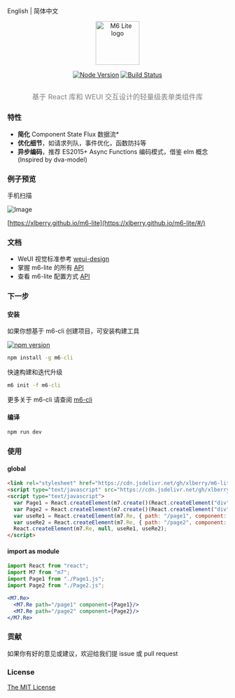 English | 简体中文

<p align="center">
  <a href="javascript:" rel="noopener noreferrer">
    <img width="100" src="https://github.com/xlberry/m6-lite/blob/master/help/image/bee.png" alt="M6 Lite logo">
  </a>
</p>

<p align="center">
  <a href="javascript:"><img src="https://img.shields.io/badge/node-%3E%3D8-green.svg?style=flat-square" alt="Node Version"></a>
  <a href="https://travis-ci.org/xlberry/m6-lite"><img src="https://img.shields.io/travis/xlberry/m6-lite.svg?style=flat-square" alt="Build Status"></a>
</p>

<h2 align="center">
  <p style="font-size: initial; font-weight: normal; margin-top: 10px; color: gray;">基于 React 库和 WEUI 交互设计的轻量级表单类组件库</p>
</h2>

### 特性

- **简化** Component State Flux 数据流*
- **优化细节**，如请求列队，事件优化，函数防抖等
- **异步编码**，推荐 ES2015+ Async Functions 编码模式，借鉴 elm 概念 (Inspired by dva-model) 

### 例子预览

手机扫描

![Image](https://github.com/xlberry/m6-lite/blob/master/help/image/demo-qrcode.png)

[https://xlberry.github.io/m6-lite](https://xlberry.github.io/m6-lite/#/)

### 文档

- WeUI 视觉标准参考 [weui-design](https://github.com/weui/weui-design)
- 掌握 m6-lite 的所有 [API](https://github.com/xlberry/m6-lite/blob/master/help/m6-lite-api.md)
- 查看 m6-lite 配置方式 [API](https://github.com/xlberry/m6-lite/blob/master/help/m6-lite-config.md)

### 下一步

#### 安装

如果你想基于 m6-cli 创建项目，可安装构建工具 

[![npm version](https://img.shields.io/npm/v/m6-cli.svg?label=m6-cli&style=flat-square)](https://www.npmjs.com/package/m6-cli)

```cmd
npm install -g m6-cli
```

快速构建和迭代升级

```cmd
m6 init -f m6-cli
```

更多关于 m6-cli 请查阅 [m6-cli](https://github.com/xlberry/m6-cli)

#### 编译

```cmd
npm run dev
```

### 使用

#### global

```html
<link rel="stylesheet" href="https://cdn.jsdelivr.net/gh/xlberry/m6-lite@v1.0.0/output/compile/css/m7.min.css">
<script type="text/javascript" src="https://cdn.jsdelivr.net/gh/xlberry/m6-lite@v1.0.0/output/compile/m7.min.js"></script>
<script type="text/javascript">
  var Page1 = React.createElement(m7.create()(React.createElement("div")));
  var Page2 = React.createElement(m7.create()(React.createElement("div")));
  var useRe1 = React.createElement(m7.Re, { path: "/page1", component: Page1 });
  var useRe2 = React.createElement(m7.Re, { path: "/page2", component: Page2 });
  React.createElement(m7.Re, null, useRe1, useRe2);
</script>
```

#### import as module

```jsx harmony
import React from "react";
import M7 from "m7";
import Page1 from "./Page1.js";
import Page2 from "./Page2.js";

<M7.Re>
  <M7.Re path="/page1" component={Page1}/>
  <M7.Re path="/page2" component={Page2}/>
</M7.Re>
```

### 贡献

如果你有好的意见或建议，欢迎给我们提 issue 或 pull request

### License

[The MIT License](http://opensource.org/licenses/MIT)
